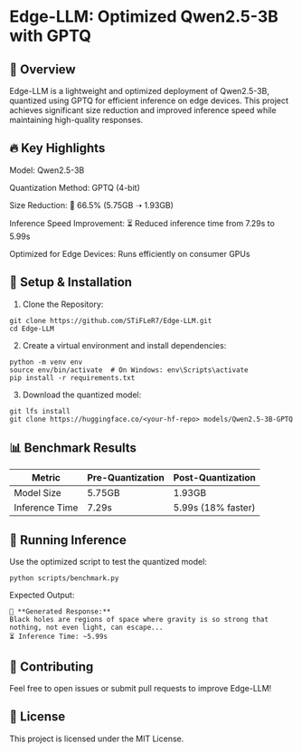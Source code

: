 
# Edge-LLM: Optimized Qwen2.5-3B with GPTQ

## 📌 Overview
Edge-LLM is a lightweight and optimized deployment of Qwen2.5-3B, quantized using GPTQ for efficient inference on edge devices. This project achieves significant size reduction and improved inference speed while maintaining high-quality responses.

## 🔥 Key Highlights
Model: Qwen2.5-3B

Quantization Method: GPTQ (4-bit)

Size Reduction: 🔽 66.5% (5.75GB ➝ 1.93GB)

Inference Speed Improvement: ⏳ Reduced inference time from 7.29s to 5.99s

Optimized for Edge Devices: Runs efficiently on consumer GPUs

## 🚀 Setup & Installation
1. Clone the Repository: 
```
git clone https://github.com/STiFLeR7/Edge-LLM.git
cd Edge-LLM
```
2. Create a virtual environment and install dependencies:
```
python -m venv env
source env/bin/activate  # On Windows: env\Scripts\activate
pip install -r requirements.txt
```
3. Download the quantized model:
```
git lfs install
git clone https://huggingface.co/<your-hf-repo> models/Qwen2.5-3B-GPTQ
```

## 📊 Benchmark Results
Metric | Pre-Quantization | Post-Quantization
--- | --- | ---
Model Size | 5.75GB | 1.93GB
Inference Time | 7.29s | 5.99s (18% faster)

## 🏃 Running Inference
Use the optimized script to test the quantized model:
```
python scripts/benchmark.py
```
Expected Output:
```
🔹 **Generated Response:**
Black holes are regions of space where gravity is so strong that nothing, not even light, can escape...
⏳ Inference Time: ~5.99s
```

## 📢 Contributing
Feel free to open issues or submit pull requests to improve Edge-LLM!

## 📜 License
This project is licensed under the MIT License.